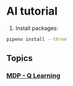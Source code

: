 # AI tutorial

1. Install packages:

```bash
pipenv install --three
```

## Topics

### [MDP - Q Learning](01mdp/doc.md)
